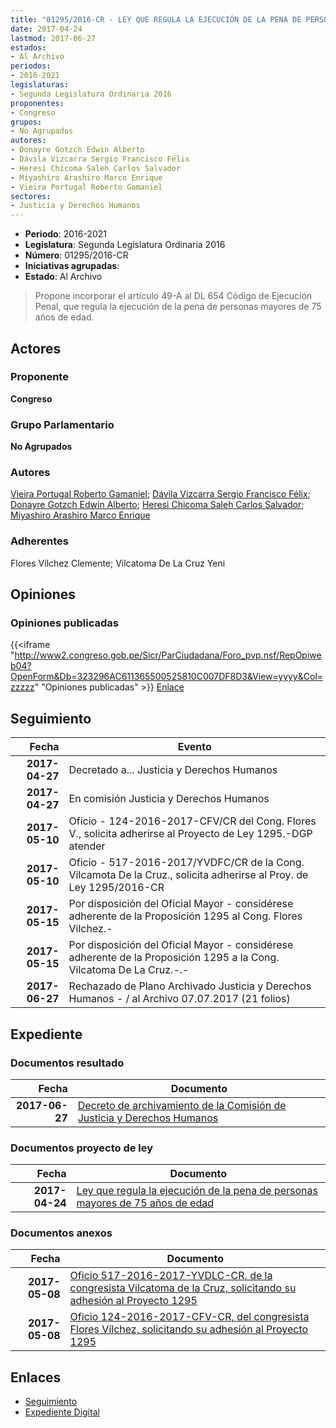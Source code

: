 ```yaml
---
title: "01295/2016-CR - LEY QUE REGULA LA EJECUCIÓN DE LA PENA DE PERSONAS MAYORES DE 75 AÑOS DE EDAD"
date: 2017-04-24
lastmod: 2017-06-27
estados:
- Al Archivo
periodos:
- 2016-2021
legislaturas:
- Segunda Legislatura Ordinaria 2016
proponentes:
- Congreso
grupos:
- No Agrupados
autores:
- Donayre Gotzch Edwin Alberto
- Dávila Vizcarra Sergio Francisco Félix
- Heresi Chicoma Saleh Carlos Salvador
- Miyashiro Arashiro Marco Enrique
- Vieira Portugal Roberto Gamaniel
sectores:
- Justicia y Derechos Humanos
---
```

- **Periodo**: 2016-2021
- **Legislatura**: Segunda Legislatura Ordinaria 2016
- **Número**: 01295/2016-CR
- **Iniciativas agrupadas**: 
- **Estado**: Al Archivo

> Propone incorporar el artículo 49-A al DL 654 Código de Ejecución Penal, que regula la ejecución de la pena de personas mayores de 75 años de edad.


## Actores

### Proponente

**Congreso**

### Grupo Parlamentario

**No Agrupados**

### Autores

[Vieira Portugal Roberto Gamaniel](mailto:mailto:rvieira@congreso.gob.pe); [Dávila Vizcarra Sergio Francisco Félix](mailto:mailto:sdavila@congreso.gob.pe); [Donayre Gotzch Edwin Alberto](mailto:mailto:edonayre@congreso.gob.pe); [Heresi Chicoma Saleh Carlos Salvador](mailto:mailto:sheresi@congreso.gob.pe); [Miyashiro Arashiro Marco Enrique](mailto:mailto:mmiyashiro@congreso.gob.pe)

### Adherentes

Flores Vílchez Clemente; Vilcatoma De La Cruz Yeni

## Opiniones

### Opiniones publicadas

{{<iframe "http://www2.congreso.gob.pe/Sicr/ParCiudadana/Foro_pvp.nsf/RepOpiweb04?OpenForm&Db=323296AC611365500525810C007DF8D3&View=yyyy&Col=zzzzz" "Opiniones publicadas" >}}
[Enlace](http://www2.congreso.gob.pe/Sicr/ParCiudadana/Foro_pvp.nsf/RepOpiweb04?OpenForm&Db=323296AC611365500525810C007DF8D3&View=yyyy&Col=zzzzz)


## Seguimiento

| Fecha | Evento |
|------:|--------|
| **2017-04-27** | Decretado a... Justicia y Derechos Humanos |
| **2017-04-27** | En comisión Justicia y Derechos Humanos |
| **2017-05-10** | Oficio - 124-2016-2017-CFV/CR del Cong. Flores V., solicita adherirse al Proyecto de Ley 1295.-DGP atender |
| **2017-05-10** | Oficio - 517-2016-2017/YVDFC/CR de la Cong. Vilcamota De la Cruz., solicita adherirse al Proy. de Ley 1295/2016-CR |
| **2017-05-15** | Por disposición del Oficial Mayor - considérese adherente de la Proposición 1295 al Cong. Flores Vilchez.- |
| **2017-05-15** | Por disposición del Oficial Mayor - considérese adherente de la Proposición 1295 a la Cong. Vilcatoma De La Cruz.-.- |
| **2017-06-27** | Rechazado de Plano Archivado Justicia y Derechos Humanos - / al Archivo 07.07.2017 (21 folios) |

## Expediente

### Documentos resultado

| Fecha | Documento |
|------:|-----------|
| **2017-06-27** | [Decreto de archivamiento de la Comisión de Justicia y Derechos Humanos](http://www.leyes.congreso.gob.pe/Documentos/2016_2021/Decretos/Archivamiento/DA0129520170627.pdf) |

### Documentos proyecto de ley

| Fecha | Documento |
|------:|-----------|
| **2017-04-24** | [Ley que regula la ejecución de la pena de personas mayores de 75 años de edad](http://www.leyes.congreso.gob.pe/Documentos/2016_2021/Proyectos_de_Ley_y_de_Resoluciones_Legislativas/PL0129520170424..pdf) |

### Documentos anexos

| Fecha | Documento |
|------:|-----------|
| **2017-05-08** | [Oficio 517-2016-2017-YVDLC-CR, de la congresista Vilcatoma de la Cruz, solicitando su adhesión al Proyecto 1295](http://www.leyes.congreso.gob.pe/Documentos/2016_2021/Adhesiones/Proyectos_de_Ley/OFICIO-517-2016-2017-YVDLC-CR.pdf) |
| **2017-05-08** | [Oficio 124-2016-2017-CFV-CR, del congresista Flores Vílchez, solicitando su adhesión al Proyecto 1295](http://www.leyes.congreso.gob.pe/Documentos/2016_2021/Adhesiones/Proyectos_de_Ley/OFICIO-124-2016-2017-CFV-CR.pdf) |

## Enlaces

- [Seguimiento](http://www2.congreso.gob.pe/Sicr/TraDocEstProc/CLProLey2016.nsf/f7fff46988ca05b1052578e100829cc7/5889a31e265b3ebd0525810c007a6182?OpenDocument)
- [Expediente Digital](http://www2.congreso.gob.pe/Sicr/TraDocEstProc/Expvirt_2011.nsf/visbusqptramdoc1621/01295?opendocument)

